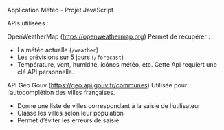 Application Météo - Projet JavaScript

APIs utilisées :

OpenWeatherMap (https://openweathermap.org)
Permet de récupérer :
- La météo actuelle (`/weather`)
- Les prévisions sur 5 jours (`/forecast`)
- Température, vent, humidité, icônes météo, etc.
Cette Api requiert une clé API personnelle.


API Geo Gouv (https://geo.api.gouv.fr/communes)
Utilisée pour l’autocomplétion des villes françaises.
- Donne une liste de villes correspondant à la saisie de l’utilisateur
- Classe les villes selon leur population
- Permet d’éviter les erreurs de saisie